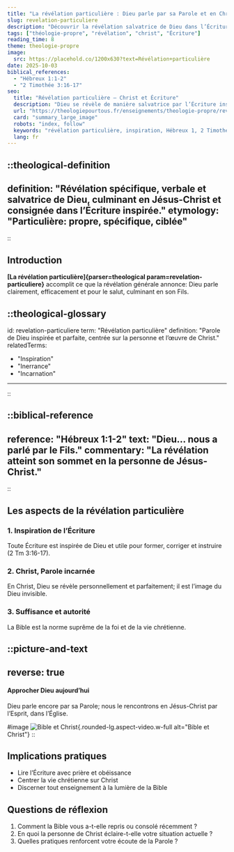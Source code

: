 ```yaml
---
title: "La révélation particulière : Dieu parle par sa Parole et en Christ"
slug: revelation-particuliere
description: "Découvrir la révélation salvatrice de Dieu dans l’Écriture et l’incarnation de Jésus-Christ."
tags: ["théologie-propre", "révélation", "christ", "Écriture"]
reading_time: 8
theme: theologie-propre
image:
  src: https://placehold.co/1200x630?text=Révélation+particulière
date: 2025-10-03
biblical_references:
  - "Hébreux 1:1-2"
  - "2 Timothée 3:16-17"
seo:
  title: "Révélation particulière — Christ et Écriture"
  description: "Dieu se révèle de manière salvatrice par l’Écriture inspirée et ultimement en Jésus-Christ (Hébreux 1, 2 Timothée 3)."
  url: "https://theologiepourtous.fr/enseignements/theologie-propre/revelation-particuliere"
  card: "summary_large_image"
  robots: "index, follow"
  keywords: "révélation particulière, inspiration, Hébreux 1, 2 Timothée 3, incarnation"
  lang: fr
---
```


::theological-definition
---
definition: "Révélation spécifique, verbale et salvatrice de Dieu, culminant en Jésus-Christ et consignée dans l’Écriture inspirée."
etymology: "Particulière: propre, spécifique, ciblée"
---
::

## Introduction

**[La révélation particulière]{parser=theological param=revelation-particuliere}** accomplit ce que la révélation générale annonce: Dieu parle clairement, efficacement et pour le salut, culminant en son Fils.

::theological-glossary
---
id: revelation-particuliere
term: "Révélation particulière"
definition: "Parole de Dieu inspirée et parfaite, centrée sur la personne et l’œuvre de Christ."
relatedTerms:
  - "Inspiration"
  - "Inerrance"
  - "Incarnation"
---
::

::biblical-reference
---
reference: "Hébreux 1:1-2"
text: "Dieu... nous a parlé par le Fils."
commentary: "La révélation atteint son sommet en la personne de Jésus-Christ."
---
::

## Les aspects de la révélation particulière

### 1. Inspiration de l’Écriture
Toute Écriture est inspirée de Dieu et utile pour former, corriger et instruire (2 Tm 3:16-17).

### 2. Christ, Parole incarnée
En Christ, Dieu se révèle personnellement et parfaitement; il est l’image du Dieu invisible.

### 3. Suffisance et autorité
La Bible est la norme suprême de la foi et de la vie chrétienne.

::picture-and-text
---
reverse: true
---
#### Approcher Dieu aujourd’hui
Dieu parle encore par sa Parole; nous le rencontrons en Jésus-Christ par l’Esprit, dans l’Église.

#image
![Bible et Christ](https://placehold.co/1200x630?text=Bible+et+Christ){.rounded-lg.aspect-video.w-full alt="Bible et Christ"}
::

## Implications pratiques
- Lire l’Écriture avec prière et obéissance
- Centrer la vie chrétienne sur Christ
- Discerner tout enseignement à la lumière de la Bible

## Questions de réflexion
1. Comment la Bible vous a-t-elle repris ou consolé récemment ?
2. En quoi la personne de Christ éclaire-t-elle votre situation actuelle ?
3. Quelles pratiques renforcent votre écoute de la Parole ?
